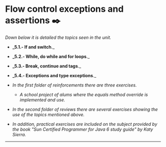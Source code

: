 # Flow control exceptions and assertions ✒️

_Down below it is detailed the topics seen in the unit._

* **_5.1.- If and switch**._
* **_5.2.- While, do while and for loops**._
* **_5.3.- Break, continue and tags**._
* **_5.4.- Exceptions and type exceptions**._

* _In the first folder of reinforcements there are three exercises._
    
    * _A school project of alums where the equals method override is implemented and use._

* _In the second folder of reviews there are several exercises showing the use of the topics mentioned above._

* _In addition, practical exercises are included on the subject provided by the book "Sun Certified Programmer for Java 6 study guide" by Katy Sierra._

---
